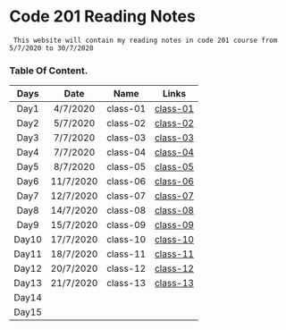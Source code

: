 # Code 201 Reading Notes

     This website will contain my reading notes in code 201 course from 5/7/2020 to 30/7/2020

### **Table Of Content.**

| Days  |   Date    |   Name   |                                   Links                                   |
| :---: | :-------: | :------: | :-----------------------------------------------------------------------: |
| Day1  | 4/7/2020  | class-01 | [class-01](https://sayefdeen.github.io/reading-notes201/classes/class-01) |
| Day2  | 5/7/2020  | class-02 | [class-02](https://sayefdeen.github.io/reading-notes201/classes/class-02) |
| Day3  | 7/7/2020  | class-03 | [class-03](https://sayefdeen.github.io/reading-notes201/classes/class-03) |
| Day4  | 7/7/2020  | class-04 | [class-04](https://sayefdeen.github.io/reading-notes201/classes/class-04) |
| Day5  | 8/7/2020  | class-05 | [class-05](https://sayefdeen.github.io/reading-notes201/classes/class-05) |
| Day6  | 11/7/2020 | class-06 | [class-06](https://sayefdeen.github.io/reading-notes201/classes/class-06) |
| Day7  | 12/7/2020 | class-07 | [class-07](https://sayefdeen.github.io/reading-notes201/classes/class-07) |
| Day8  | 14/7/2020 | class-08 | [class-08](https://sayefdeen.github.io/reading-notes201/classes/class-08) |
| Day9  | 15/7/2020 | class-09 | [class-09](https://sayefdeen.github.io/reading-notes201/classes/class-09) |
| Day10 | 17/7/2020 | class-10 | [class-10](https://sayefdeen.github.io/reading-notes201/classes/class-10) |
| Day11 | 18/7/2020 | class-11 | [class-11](https://sayefdeen.github.io/reading-notes201/classes/class-11) |
| Day12 | 20/7/2020 | class-12 | [class-12](https://sayefdeen.github.io/reading-notes201/classes/class-12) |
| Day13 | 21/7/2020 | class-13 | [class-13](https://sayefdeen.github.io/reading-notes201/classes/class-13) |
| Day14 |           |          |                                                                           |
| Day15 |           |          |                                                                           |

